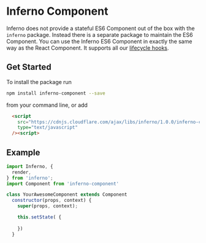 # Inferno Component

Inferno does not provide a stateful ES6 Component out of the box with the `inferno` package. Instead there is a separate package to maintain the ES6 Component. You can use the Inferno ES6 Component in exactly the same way as the React Component. It supports all our [lifecycle hooks]({{site.url}}/guides/lifecycle). 

## Get Started
To install the package run 
```sh
npm install inferno-component --save
```
from your command line, or add
```html
  <script
    src="https://cdnjs.cloudflare.com/ajax/libs/inferno/1.0.0/inferno-component.min.js"
    type="text/javascript"
  /><script>
```


## Example
```js
import Inferno, {
  render,
} from 'inferno';
import Component from 'inferno-component'

class YourAwesomeComponent extends Component 
  constructor(props, context) {
    super(props, context);

    this.setState( {
      
    })
  }

